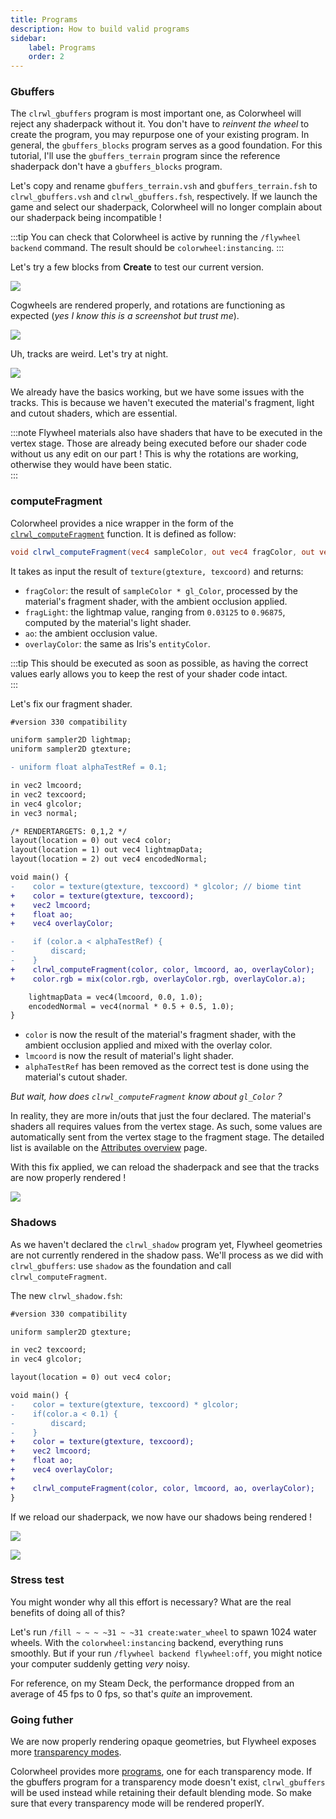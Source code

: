 ```yaml
---
title: Programs
description: How to build valid programs
sidebar:
    label: Programs
    order: 2
---
```


### Gbuffers

The `clrwl_gbuffers` program is most important one, as Colorwheel will reject any shaderpack without it. You don't have to *reinvent the wheel* to create the program, you may repurpose one of your existing program. In general, the `gbuffers_blocks` program serves as a good foundation. For this tutorial, I'll use the `gbuffers_terrain` program since the reference shaderpack don't have a `gbuffers_blocks` program.  

Let's copy and rename `gbuffers_terrain.vsh` and `gbuffers_terrain.fsh` to `clrwl_gbuffers.vsh` and `clrwl_gbuffers.fsh`, respectively. If we launch the game and select our shaderpack, Colorwheel will no longer complain about our shaderpack being incompatible !  

:::tip
You can check that Colorwheel is active by running the `/flywheel backend` command. The result should be `colorwheel:instancing`. 
:::

Let's try a few blocks from **Create** to test our current version.  

![](../../../../assets/tutorial/cogwheels.png)

Cogwheels are rendered properly, and rotations are functioning as expected (*yes I know this is a screenshot but trust me*).

![](../../../../assets/tutorial/unlit_tracks_at_day.png)

Uh, tracks are weird. Let's try at night.

![](../../../../assets/tutorial/unlit_tracks_at_night.png)

We already have the basics working, but we have some issues with the tracks. This is because we haven't executed the material's fragment, light and cutout shaders, which are essential. 

:::note
Flywheel materials also have shaders that have to be executed in the vertex stage. Those are already being executed before our shader code without us any edit on our part ! This is why the rotations are working, otherwise they would have been static.  
:::

### computeFragment

Colorwheel provides a nice wrapper in the form of the [`clrwl_computeFragment`](/reference/miscellaneous/computefragment.md) function. It is defined as follow:
```glsl
void clrwl_computeFragment(vec4 sampleColor, out vec4 fragColor, out vec2 fragLight, out float ao, out vec4 overlayColor);
```

It takes as input the result of `texture(gtexture, texcoord)` and returns:   
* `fragColor`: the result of `sampleColor * gl_Color`, processed by the material's fragment shader, with the ambient occlusion applied.  
* `fragLight`: the lightmap value, ranging from `0.03125` to `0.96875`, computed by the material's light shader.  
* `ao`: the ambient occlusion value.  
* `overlayColor`: the same as Iris's `entityColor`.  

:::tip
This should be executed as soon as possible, as having the correct values early allows you to keep the rest of your shader code intact.  
:::

Let's fix our fragment shader.  

```diff
#version 330 compatibility

uniform sampler2D lightmap;
uniform sampler2D gtexture;

- uniform float alphaTestRef = 0.1;

in vec2 lmcoord;
in vec2 texcoord;
in vec4 glcolor;
in vec3 normal;

/* RENDERTARGETS: 0,1,2 */
layout(location = 0) out vec4 color;
layout(location = 1) out vec4 lightmapData;
layout(location = 2) out vec4 encodedNormal;

void main() {
-    color = texture(gtexture, texcoord) * glcolor; // biome tint
+    color = texture(gtexture, texcoord);
+    vec2 lmcoord;
+    float ao;
+    vec4 overlayColor;

-    if (color.a < alphaTestRef) {
-        discard;
-    }
+    clrwl_computeFragment(color, color, lmcoord, ao, overlayColor);
+    color.rgb = mix(color.rgb, overlayColor.rgb, overlayColor.a);

    lightmapData = vec4(lmcoord, 0.0, 1.0);
    encodedNormal = vec4(normal * 0.5 + 0.5, 1.0);
}
```

- `color` is now the result of the material's fragment shader, with the ambient occlusion applied and mixed with the overlay color.
- `lmcoord` is now the result of material's light shader.
- `alphaTestRef` has been removed as the correct test is done using the material's cutout shader.  

*But wait, how does `clrwl_computeFragment` know about `gl_Color` ?*

In reality, they are more in/outs that just the four declared. The material's shaders all requires values from the vertex stage. As such, some values are automatically sent from the vertex stage to the fragment stage. The detailed list is available on the [Attributes overview](/reference/attributes/overview/#inouts) page.  

With this fix applied, we can reload the shaderpack and see that the tracks are now properly rendered !

![](../../../../assets/tutorial/lit_tracks_at_night.png)

### Shadows

As we haven't declared the `clrwl_shadow` program yet, Flywheel geometries are not currently rendered in the shadow pass. We'll process as we did with `clrwl_gbuffers`: use `shadow` as the foundation and call `clrwl_computeFragment`.

The new `clrwl_shadow.fsh`:

```diff
#version 330 compatibility

uniform sampler2D gtexture;

in vec2 texcoord;
in vec4 glcolor;

layout(location = 0) out vec4 color;

void main() {
-    color = texture(gtexture, texcoord) * glcolor;
-    if(color.a < 0.1) {
-        discard;
-    }
+    color = texture(gtexture, texcoord);
+    vec2 lmcoord;
+    float ao;
+    vec4 overlayColor;
+
+    clrwl_computeFragment(color, color, lmcoord, ao, overlayColor);
}
```

If we reload our shaderpack, we now have our shadows being rendered !

![](../../../../assets/tutorial/waterwheel_shadow.png)

![](../../../../assets/tutorial/colored_shadow.png)

### Stress test

You might wonder why all this effort is necessary? What are the real benefits of doing all of this?

Let's run `/fill ~ ~ ~ ~31 ~ ~31 create:water_wheel` to spawn 1024 water wheels. With the `colorwheel:instancing` backend, everything runs smoothly. But if your run `/flywheel backend flywheel:off`, you might notice your computer suddenly getting *very* noisy.  

For reference, on my Steam Deck, the performance dropped from an average of 45 fps to 0 fps, so that's *quite* an improvement.

### Going futher

We are now properly rendering opaque geometries, but Flywheel exposes more [transparency modes](https://github.com/Engine-Room/Flywheel/blob/dc5bc8e64976c69b38abb6965d5cd9033e5a8808/common/src/api/java/dev/engine_room/flywheel/api/material/Transparency.java).  

Colorwheel provides more [programs](/reference/miscellaneous/programs/), one for each transparency mode. If the gbuffers program for a transparency mode doesn't exist, `clrwl_gbuffers` will be used instead while retaining their default blending mode. So make sure that every transparency mode will be rendered properlY.
